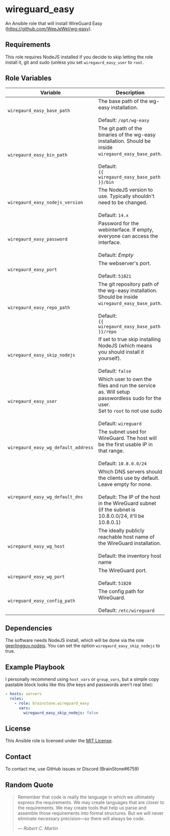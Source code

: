 # wireguard_easy

An Ansible role that will install WireGuard Easy (https://github.com/WeeJeWel/wg-easy).

## Requirements

This role requires NodeJS installed if you decide to skip letting the role install it, git and sudo (unless you set `wiregaurd_easy_user` to `root`.

## Role Variables

| Variable                            | Description                                                                                                                                                                               |
|-------------------------------------|-------------------------------------------------------------------------------------------------------------------------------------------------------------------------------------------|
| `wiregaurd_easy_base_path`          | The base path of the wg-easy installation.<br/><br/>Default: `/opt/wg-easy`                                                                                                               |
| `wiregaurd_easy_bin_path`           | The git path of the binaries of the wg-easy installation. Should be inside `wiregaurd_easy_base_path`.<br/><br/>Default: <br/>`{{ wiregaurd_easy_base_path }}/bin`                        |
| `wiregaurd_easy_nodejs_version`     | The NodeJS version to use. Typically shouldn't need to be changed.<br/><br/>Default: `14.x`                                                                                               |
| `wiregaurd_easy_password`           | Password for the webinterface. If empty, everyone can access the interface.<br/><br/>Default: *Empty*                                                                                     |
| `wiregaurd_easy_port`               | The webserver's port.<br/><br/>Default: `51821`                                                                                                                                           |
| `wiregaurd_easy_repo_path`          | The git repository path of the wg-easy installation. Should be inside `wiregaurd_easy_base_path`.<br/><br/>Default: <br/>`{{ wiregaurd_easy_base_path }}/repo`                            |
| `wiregaurd_easy_skip_nodejs`        | If set to true skip installing NodeJS (which means you should install it yourself).<br/><br/>Default: `false`                                                                             |
| `wiregaurd_easy_user`               | Which user to own the files and run the service as. Will setup passwordless sudo for the user.<br/>Set to `root` to not use sudo<br/><br/>Default: `wireguard`                            |
| `wiregaurd_easy_wg_default_address` | The subnet used for WireGuard. The host will be the first usable IP in that range.<br/><br/>Default: `10.8.0.0/24`                                                                        |
| `wiregaurd_easy_wg_default_dns`     | Which DNS servers should the clients use by default. Leave empty for none.<br/><br/>Default: The IP of the host in the WireGuard subnet (if the subnet is 10.8.0.0/24, it'll be 10.8.0.1) |
| `wiregaurd_easy_wg_host`            | The ideally publicly reachable host name of the WireGuard installation.<br/><br/>Default: the inventory host name                                                                         |
| `wiregaurd_easy_wg_port`            | The WireGuard port.<br/><br/>Default: `51820`                                                                                                                                             |
| `wireguard_easy_config_path`        | The config path for WireGuard.<br/><br/>Default: `/etc/wireguard`                                                                                                                         |

## Dependencies

The software needs NodeJS install, which will be done via the role [geerlingguy.nodejs](https://galaxy.ansible.com/geerlingguy/nodejs). You can set the
option `wiregaurd_easy_skip_nodejs` to true.

## Example Playbook

I personally recommend using `host_vars` or `group_vars`, but a simple copy pastable block looks like this (the keys and passwords aren't real btw):

```yaml
- hosts: servers
  roles:
    - role: brainstone.wireguard_easy
      vars:
        wiregaurd_easy_skip_nodejs: false
```

## License

This Ansible role is licensed under the [MIT License](./LICENSE).

## Contact

To contact me, use GitHub issues or Discord (BrainStone#6759)

## Random Quote

> Remember that code is really the language in which we ultimately express the requirements. We may create languages that are closer to the requirements. We
> may create tools that help us parse and assemble those requirements into formal structures. But we will never eliminate necessary precision—so there will
> always be code.
>
> — <cite>Robert C. Martin</cite>
